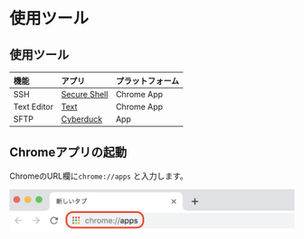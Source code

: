 # 使用ツール　

## 使用ツール

|機能|アプリ|プラットフォーム|
|:--|:--|:--|
|SSH|[Secure Shell](https://chrome.google.com/webstore/detail/secure-shell-app/pnhechapfaindjhompbnflcldabbghjo?hl=ja)|Chrome App|
|Text Editor|[Text](https://chrome.google.com/webstore/detail/text/mmfbcljfglbokpmkimbfghdkjmjhdgbg)|Chrome App|
|SFTP|[Cyberduck](https://cyberduck.io/)|App|


## Chromeアプリの起動

ChromeのURL欄に`chrome://apps` と入力します。

![](./img/chrome001.png)